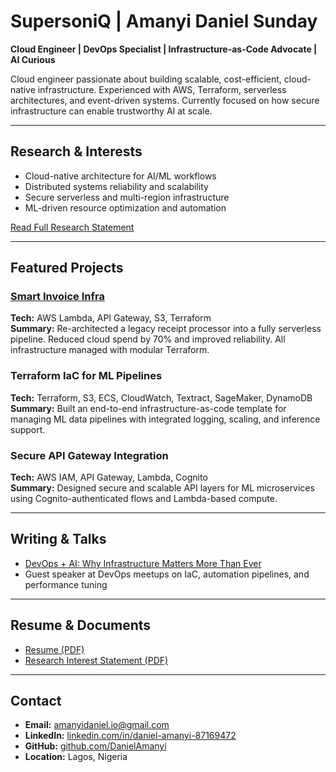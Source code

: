 # SupersoniQ | Amanyi Daniel Sunday

**Cloud Engineer | DevOps Specialist | Infrastructure-as-Code Advocate | AI Curious**

Cloud engineer passionate about building scalable, cost-efficient, cloud-native infrastructure. Experienced with AWS, Terraform, serverless architectures, and event-driven systems. Currently focused on how secure infrastructure can enable trustworthy AI at scale.

---

## Research & Interests

- Cloud-native architecture for AI/ML workflows  
- Distributed systems reliability and scalability  
- Secure serverless and multi-region infrastructure  
- ML-driven resource optimization and automation  

[Read Full Research Statement](./Research_Interest_Statement.pdf)

---

## Featured Projects

### [Smart Invoice Infra](https://github.com/DanielAmanyi/smart-invoice-infra)  
**Tech:** AWS Lambda, API Gateway, S3, Terraform  
**Summary:** Re-architected a legacy receipt processor into a fully serverless pipeline. Reduced cloud spend by 70% and improved reliability. All infrastructure managed with modular Terraform.

### Terraform IaC for ML Pipelines  
**Tech:** Terraform, S3, ECS, CloudWatch, Textract, SageMaker, DynamoDB  
**Summary:** Built an end-to-end infrastructure-as-code template for managing ML data pipelines with integrated logging, scaling, and inference support.

### Secure API Gateway Integration  
**Tech:** AWS IAM, API Gateway, Lambda, Cognito  
**Summary:** Designed secure and scalable API layers for ML microservices using Cognito-authenticated flows and Lambda-based compute.

---

## Writing & Talks

- [DevOps + AI: Why Infrastructure Matters More Than Ever](https://medium.com/@amanyidaniel.io/devops-ai-why-infrastructure-matters-more-than-ever-01bf3335fa78)  
- Guest speaker at DevOps meetups on IaC, automation pipelines, and performance tuning

---

## Resume & Documents

- [Resume (PDF)]([./Amanyi_Daniel_Resume__July_2025.pdf](https://github.com/DanielAmanyi/amanyi-daniel-portfolio/blob/main/Research%20Interest%20Statement.pdf))  
- [Research Interest Statement (PDF)](./Research_Interest_Statement.pdf)

---

## Contact

- **Email:** [amanyidaniel.io@gmail.com](mailto:amanyidaniel.io@gmail.com)  
- **LinkedIn:** [linkedin.com/in/daniel-amanyi-87169472](https://www.linkedin.com/in/daniel-amanyi-87169472)  
- **GitHub:** [github.com/DanielAmanyi](https://github.com/DanielAmanyi)  
- **Location:** Lagos, Nigeria
